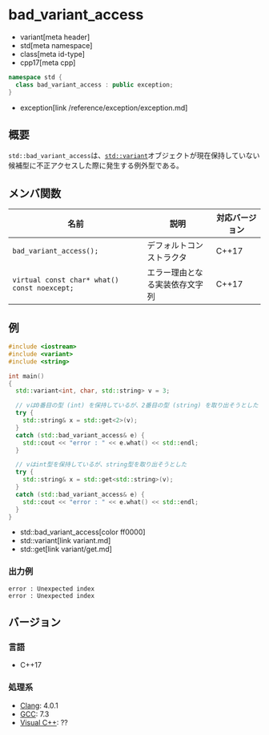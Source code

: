 # bad_variant_access
* variant[meta header]
* std[meta namespace]
* class[meta id-type]
* cpp17[meta cpp]

```cpp
namespace std {
  class bad_variant_access : public exception;
}
```
* exception[link /reference/exception/exception.md]

## 概要
`std::bad_variant_access`は、[`std::variant`](/reference/variant/variant.md)オブジェクトが現在保持していない候補型に不正アクセスした際に発生する例外型である。


## メンバ関数

| 名前 | 説明 | 対応バージョン |
|------|------|----------------|
| `bad_variant_access();` | デフォルトコンストラクタ | C++17 |
| `virtual const char* what() const noexcept;` | エラー理由となる実装依存文字列 | C++17 |


## 例
```cpp example
#include <iostream>
#include <variant>
#include <string>

int main()
{
  std::variant<int, char, std::string> v = 3;

  // vは0番目の型 (int) を保持しているが、2番目の型 (string) を取り出そうとした
  try {
    std::string& x = std::get<2>(v);
  }
  catch (std::bad_variant_access& e) {
    std::cout << "error : " << e.what() << std::endl;
  }

  // vはint型を保持しているが、string型を取り出そうとした
  try {
    std::string& x = std::get<std::string>(v);
  }
  catch (std::bad_variant_access& e) {
    std::cout << "error : " << e.what() << std::endl;
  }
}
```
* std::bad_variant_access[color ff0000]
* std::variant[link variant.md]
* std::get[link variant/get.md]

### 出力例
```
error : Unexpected index
error : Unexpected index
```

## バージョン
### 言語
- C++17

### 処理系
- [Clang](/implementation.md#clang): 4.0.1
- [GCC](/implementation.md#gcc): 7.3
- [Visual C++](/implementation.md#visual_cpp): ??
